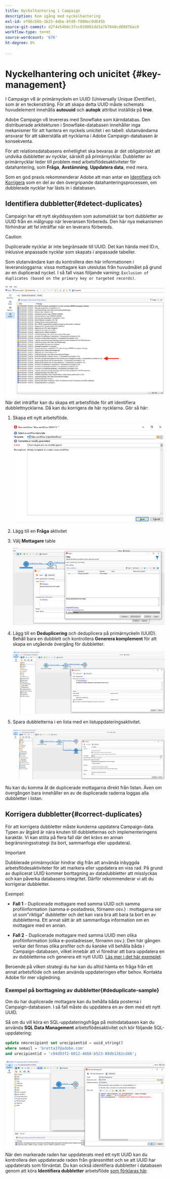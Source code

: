 ```yaml
---
title: Nyckelhantering i Campaign
description: Kom igång med nyckelhantering
exl-id: ef06cb6b-1b25-4dbe-8fd0-f880ec9d645b
source-git-commit: d2f4e54b0c37cc019061dd3a7b7048cd80876ac0
workflow-type: tm+mt
source-wordcount: '676'
ht-degree: 0%

---
```


# Nyckelhantering och unicitet {#key-management}

I Campaign v8 är primärnyckeln en UUID (Universally Unique IDentifier), som är en teckensträng. För att skapa detta UUID måste schemats huvudelement innehålla **autouuid** och **autopk** attribut inställda på **true**.

Adobe Campaign v8 levereras med Snowflake som kärndatabas. Den distribuerade arkitekturen i Snowflake-databasen innehåller inga mekanismer för att hantera en nyckels unicitet i en tabell: slutanvändarna ansvarar för att säkerställa att nycklarna i Adobe Campaign-databasen är konsekventa.

För att relationsdatabasens enhetlighet ska bevaras är det obligatoriskt att undvika dubbletter av nycklar, särskilt på primärnycklar. Dubbletter av primärnycklar leder till problem med arbetsflödesaktiviteter för datahantering, som **Fråga**, **Avstämning**, **Uppdatera data**, med mera.

Som en god praxis rekommenderar Adobe att man antar en [Identifiera](#detect-duplicates) och [Korrigera](#correct-duplicates) som en del av den övergripande datahanteringsprocessen, om dubblerade nycklar har lästs in i databasen.

## Identifiera dubbletter{#detect-duplicates}

Campaign har ett nytt skyddssystem som automatiskt tar bort dubbletter av UUID från en målgrupp när leveransen förbereds. Den här nya mekanismen förhindrar att fel inträffar när en leverans förbereds.

>[!CAUTION]
>
>Duplicerade nycklar är inte begränsade till UUID. Det kan hända med ID:n, inklusive anpassade nycklar som skapats i anpassade tabeller.

Som slutanvändare kan du kontrollera den här informationen i leveransloggarna: vissa mottagare kan uteslutas från huvudmålet på grund av en duplicerad nyckel. I så fall visas följande varning: `Exclusion of duplicates (based on the primary key or targeted records)`.

![](assets/delivery-log-duplicates.png)

När det inträffar kan du skapa ett arbetsflöde för att identifiera dubblettnycklarna. Då kan du korrigera de här nycklarna. Gör så här:

1. Skapa ett nytt arbetsflöde.

   ![](assets/new-wf.png)

1. Lägg till en **Fråga** aktivitet
1. Välj **Mottagare** table

   ![](assets/add-query-on-rcp.png)

1. Lägg till en **Deduplicering** och deduplicera på primärnyckeln (UUID). Behåll bara en dubblett och kontrollera  **Generera komplement** för att skapa en utgående övergång för dubbletter.

   ![](assets/deduplicate.png)

1. Spara dubbletterna i en lista med en listuppdateringsaktivitet.

   ![](assets/list-update.png)

Nu kan du komma åt de duplicerade mottagarna direkt från listan. Även om övergången bara innehåller en av de duplicerade raderna loggas alla dubbletter i listan.


## Korrigera dubbletter{#correct-duplicates}

För att korrigera dubbletter måste kunderna uppdatera Campaign-data. Typen av åtgärd är nära knuten till dubbletternas och implementeringens karaktär. Vi kan stöta på flera fall där det krävs en annan begränsningsstrategi (ta bort, sammanfoga eller uppdatera).

>[!IMPORTANT]
>
>Dubblerade primärnycklar hindrar dig från att använda inbyggda arbetsflödesaktiviteter för att markera eller uppdatera en viss rad. På grund av duplicerat UUID kommer borttagning av datadubbletter att misslyckas och kan påverka databasens integritet. Därför rekommenderar vi att du korrigerar dubbletter.

Exempel:

* **Fall 1** - Duplicerade mottagare med samma UUID och samma profilinformation (samma e-postadress, förnamn osv.) : mottagarna ser ut som&quot;riktiga&quot; dubbletter och det kan vara bra att bara ta bort en av dubbletterna.
Ett annat sätt är att sammanfoga information om en mottagare med en annan.

* **Fall 2** - Duplicerade mottagare med samma UUID men olika profilinformation (olika e-postadresser, förnamn osv.): Den här gången verkar det finnas olika profiler och du kanske vill behålla båda i Campaign-databasen, vilket innebär att vi föredrar att bara uppdatera en av dubbletterna och generera ett nytt UUID. [Läs mer i det här exemplet](#deduplicate-sample).

Beroende på vilken strategi du har kan du alltid hämta en fråga från ett annat arbetsflöde och sedan använda uppdateringen efter behov. Kontakta Adobe för mer vägledning.

### Exempel på borttagning av dubbletter{#deduplicate-sample}

Om du har duplicerade mottagare kan du behålla båda posterna i Campaign-databasen. I så fall måste du uppdatera en av dem med ett nytt UUID.

Så om du vill köra en SQL-uppdateringsfråga på molndatabasen kan du använda **SQL Data Management** arbetsflödesaktivitet och kör följande SQL-uppdatering:

```sql
update nmsrecipient set urecipientid = uuid_string()
where semail = 'bretta37@adobe.com'
and urecipientid = 'c04d93f2-6012-4668-b523-88db1262cd46';
```

![](assets/sql-data-management.png)

När den markerade raden har uppdaterats med ett nytt UUID kan du kontrollera den uppdaterade raden från gränssnittet och se att UUID har uppdaterats som förväntat. Du kan också identifiera dubbletter i databasen genom att köra **Identifiera dubbletter** arbetsflöde [som förklaras här](#detect-duplicates).
